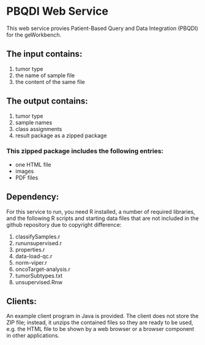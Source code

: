 # PBQDI Web Service

This web service provies Patient-Based Query and Data Integration (PBQDI) for the geWorkbench.

## The input contains:
1. tumor type
1. the name of sample file
1. the content of the same file

## The output contains:
1. tumor type
1. sample names
1. class assignments
1. result package as a zipped package

### This zipped package includes the following entries:

  * one HTML file
  * images
  * PDF files

## Dependency:

For this service to run, you need R installed, a number of required libraries, and the following R scripts and starting data files that are not included in the github repository
due to copyright difference:
1. classifySamples.r
1. rununsupervised.r
1. properties.r
1. data-load-qc.r
1. norm-viper.r
1. oncoTarget-analysis.r
1. tumorSubtypes.txt
1. unsupervised.Rnw

## Clients:

An example client program in Java is provided. The client does not store the ZIP file; instead, it unzips the contained files 
so they are ready to be used, e.g. the HTML file to be shown by a web browser or a browser component in other applications.
